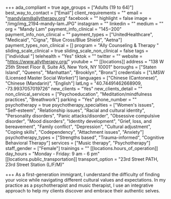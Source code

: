+++
ada_compliant = true
age_groups = ["Adults (19 to 64)"]
best_way_to_contact = ["Email"]
client_requirements = ""
email = "mandylam@allytherapy.org"
facebook = ""
highlight = false
image = "/img/img_2194-mandy-lam.JPG"
instagram = ""
linkedin = ""
medium = ""
org = "Mandy Lam"
payment_info_clinical = "$145-$200"
payment_info_non_clinical = ""
payment_types = ["UnitedHealthcare", "Medicaid", "Cigna", "Blue Cross/Blue Shield", "Aetna"]
payment_types_non_clinical = []
program = "Ally Counseling & Therapy "
sliding_scale_clinical = true
sliding_scale_non_clinical = false
tags = ["individual "]
telehealth = "Yes"
tiktok = ""
twitter = ""
website = "https://www.allytherapy.org/"
youtube = ""
[[locations]]
address = "138 W 25th Street Floor 8, Suite A5, New York, NY 10001"
boroughs = ["Staten Island", "Queens", "Manhattan", "Brooklyn", "Bronx"]
credentials = ["LMSW (Licensed Master Social Worker)"]
languages = ["Chinese (Cantonese)", "Chinese (Mandarin)", "English"]
latLng = "40.74491462668909, -73.9937057019726"
new_clients = "Yes"
new_clients_detail = ""
non_clinical_services = ["Psychoeducation", "Meditation/mindfulness practices", "Breathwork"]
parking = "Yes"
phone_number = ""
psychotherapy = true
psychotherapy_specialties = ["Women's issues", "Self-esteem", "Relationship issues", "Racial and cultural identity", "Personality disorders", "Panic attacks/disorder", "Obsessive compulsive disorder", "Mood disorders", "Identity development", "Grief, loss, and bereavement", "Family conflict", "Depression", "Cultural adjustment", "Coping skills", "Codependency", "Attachment issues", "Anxiety"]
psychotherapy_types = ["Strengths based", "Trauma-informed", "Cognitive Behavioral Therapy"]
services = ["Music therapy", "Psychotherapy"]
staff_gender = ["Female"]
trainings = ""
[[locations.hours_of_operation]]
day_hours = "Monday - Friday: 9 am - 6 pm"
[[locations.public_transportation]]
transport_option = "23rd Street PATH, 23rd Street Station (L/F/M)"

+++
As a first-generation immigrant, I understand the difficulty of finding your voice while navigating different cultural values and expectations. In my practice as a psychotherapist and music therapist, I use an integrative approach to help my clients discover and embrace their authentic selves.